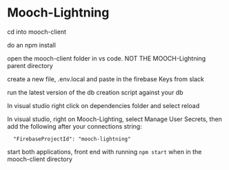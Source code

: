 # Mooch-Lightning

cd into mooch-client

do an npm install

open the mooch-client folder in vs code. NOT THE MOOCH-Lightning parent directory

create a new file, .env.local and paste in the firebase Keys from slack

run the latest version of the db creation script against your db

In visual studio right click on dependencies folder and select reload

In visual studio, right on Mooch-Lighting, select Manage User Secrets, then add the following after your connections string:

```
  "FirebaseProjectId": "mooch-lightning"
```

start both applications, front end with running `npm start` when in the mooch-client directory
